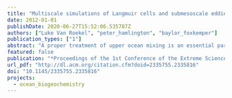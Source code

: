 ```yaml
---
title: "Multiscale simulations of Langmuir cells and submesoscale eddies using XSEDE resources"
date: 2012-01-01
publishDate: 2020-06-27T15:52:06.535787Z
authors: ["Luke Van Roekel", "peter_hamlington", "baylor_foxkemper"]
publication_types: ["1"]
abstract: "A proper treatment of upper ocean mixing is an essential part of accurate climate modeling. This problem is difﬁcult because the upper ocean is home to many competing processes. Vertical turbulent mixing acts to unstratify the water column, while lateral submesoscale eddies attempt to stratify the column. Langmuir turbulence, which often dominates the vertical mixing, is driven by an interaction of the wind stress and surface wave (Stokes) drift, while the submesoscale eddies are driven by lateral density and velocity changes. Taken together, these processes span a large range of spatial and temporal scales. They have been studied separately via theory and modeling. It has been demonstrated that the way these scales are represented in climate models has a nontrivial impact on the global climate system. The largest impact is on upper ocean processes, which ﬁlter air-sea interactions. This interaction is especially interesting, because it is the interface between nonhydrostatic and hydrostatic, quasigeostrophic and ageostrophic, and small-scale and large-scale ocean dynamics. Previous studies have resulted in parameterizations for Langmuir turbulence and submesoscale ﬂuxes, but these parameterizations assume that there is no interaction between these important processes. In this work we have utilized a large XSEDE allocation (9 million SUs) to perform multiscale simulations that encompass the Langmuir scale (O(10100m)) and submesoscale eddies (O(1-10km)). One simulation includes a Stokes drift, and hence Langmuir turbulence, while the other does not."
featured: false
publication: "*Proceedings of the 1st Conference of the Extreme Science and Engineering Discovery Environment on Bridging from the eXtreme to the campus and beyond - XSEDE '12*"
url_pdf: "http://dl.acm.org/citation.cfm?doid=2335755.2335816"
doi: "10.1145/2335755.2335816"
projects:
  - ocean_biogeochemistry
---
```


